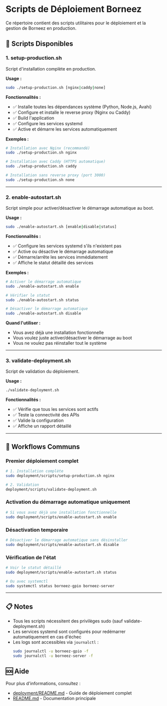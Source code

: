 # Scripts de Déploiement Borneez

Ce répertoire contient des scripts utilitaires pour le déploiement et la gestion de Borneez en production.

## 📜 Scripts Disponibles

### 1. setup-production.sh

Script d'installation complète en production.

**Usage :**
```bash
sudo ./setup-production.sh [nginx|caddy|none]
```

**Fonctionnalités :**
- ✅ Installe toutes les dépendances système (Python, Node.js, Avahi)
- ✅ Configure et installe le reverse proxy (Nginx ou Caddy)
- ✅ Build l'application
- ✅ Configure les services systemd
- ✅ Active et démarre les services automatiquement

**Exemples :**
```bash
# Installation avec Nginx (recommandé)
sudo ./setup-production.sh nginx

# Installation avec Caddy (HTTPS automatique)
sudo ./setup-production.sh caddy

# Installation sans reverse proxy (port 3000)
sudo ./setup-production.sh none
```

---

### 2. enable-autostart.sh

Script simple pour activer/désactiver le démarrage automatique au boot.

**Usage :**
```bash
sudo ./enable-autostart.sh [enable|disable|status]
```

**Fonctionnalités :**
- ✅ Configure les services systemd s'ils n'existent pas
- ✅ Active ou désactive le démarrage automatique
- ✅ Démarre/arrête les services immédiatement
- ✅ Affiche le statut détaillé des services

**Exemples :**
```bash
# Activer le démarrage automatique
sudo ./enable-autostart.sh enable

# Vérifier le statut
sudo ./enable-autostart.sh status

# Désactiver le démarrage automatique
sudo ./enable-autostart.sh disable
```

**Quand l'utiliser :**
- Vous avez déjà une installation fonctionnelle
- Vous voulez juste activer/désactiver le démarrage au boot
- Vous ne voulez pas réinstaller tout le système

---

### 3. validate-deployment.sh

Script de validation du déploiement.

**Usage :**
```bash
./validate-deployment.sh
```

**Fonctionnalités :**
- ✅ Vérifie que tous les services sont actifs
- ✅ Teste la connectivité des APIs
- ✅ Valide la configuration
- ✅ Affiche un rapport détaillé

---

## 🔄 Workflows Communs

### Premier déploiement complet

```bash
# 1. Installation complète
sudo deployment/scripts/setup-production.sh nginx

# 2. Validation
deployment/scripts/validate-deployment.sh
```

### Activation du démarrage automatique uniquement

```bash
# Si vous avez déjà une installation fonctionnelle
sudo deployment/scripts/enable-autostart.sh enable
```

### Désactivation temporaire

```bash
# Désactiver le démarrage automatique sans désinstaller
sudo deployment/scripts/enable-autostart.sh disable
```

### Vérification de l'état

```bash
# Voir le statut détaillé
sudo deployment/scripts/enable-autostart.sh status

# Ou avec systemctl
sudo systemctl status borneez-gpio borneez-server
```

---

## 📋 Notes

- Tous les scripts nécessitent des privilèges sudo (sauf validate-deployment.sh)
- Les services systemd sont configurés pour redémarrer automatiquement en cas d'échec
- Les logs sont accessibles via `journalctl` :
  ```bash
  sudo journalctl -u borneez-gpio -f
  sudo journalctl -u borneez-server -f
  ```

## 🆘 Aide

Pour plus d'informations, consultez :
- [deployment/README.md](../README.md) - Guide de déploiement complet
- [README.md](../../README.md) - Documentation principale
